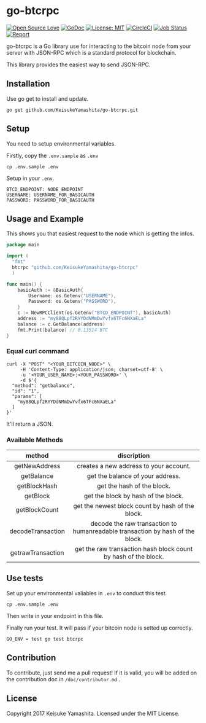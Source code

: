 # go-btcrpc

[![Open Source Love](https://badges.frapsoft.com/os/v1/open-source.svg?v=103)](https://github.com/ellerbrock/open-source-badges/)
[![GoDoc](https://img.shields.io/badge/godoc-reference-blue.svg)](https://godoc.org/github.com/KeisukeYamashita/go-btcrpc)
[![License: MIT](https://img.shields.io/badge/License-MIT-blue.svg)](https://opensource.org/licenses/MIT)
[![CircleCI](https://circleci.com/gh/KeisukeYamashita/go-btcrpc.svg?style=svg)](https://circleci.com/gh/KeisukeYamashita/go-btcrpc)
[![Job Status](https://inspecode.rocro.com/badges/github.com/KeisukeYamashita/go-btcrpc/status?token=SGqr7pQjbMTQuMDLOPk_rvq_hGeF_hoLj_B7tbRKSXg)](https://inspecode.rocro.com/jobs/github.com/KeisukeYamashita/go-btcrpc/latest?completed=true)
[![Report](https://inspecode.rocro.com/badges/github.com/KeisukeYamashita/go-btcrpc/report?token=SGqr7pQjbMTQuMDLOPk_rvq_hGeF_hoLj_B7tbRKSXg&branch=master)](https://inspecode.rocro.com/reports/github.com/KeisukeYamashita/go-btcrpc/branch/master/summary)


go-btcrpc is a Go library use for interacting to the bitcoin node from your server with JSON-RPC which is a standard protocol for blockchain.

This library provides the easiest way to send JSON-RPC.

## Installation
Use go get to install and update.

```
go get github.com/KeisukeYamashita/go-btcrpc.git
```

## Setup
You need to setup environmental variables.

Firstly, copy the `.env.sample` as `.env`

```
cp .env.sample .env
```

Setup in your `.env`.

```
BTCD_ENDPOINT: NODE_ENDPOINT
USERNAME: USERNAME_FOR_BASICAUTH
PASSWORD: PASSWORD_FOR_BASICAUTH
```

## Usage and Example
This shows you that easiest request to the node which is getting the infos.

```go
package main

import (
  "fmt"
  btcrpc "github.com/KeisukeYamashita/go-btcrpc"
  )

func main() {
	basicAuth := &BasicAuth{
		Username: os.Getenv("USERNAME"),
		Password: os.Getenv("PASSWORD"),
	}
	c := NewRPCClient(os.Getenv("BTCD_ENDPOINT"), basicAuth)
	address := "my88QLpf2RYYDdNMmDwYvfx6TFc6NXaELa"
	balance := c.GetBalance(address)
	fmt.Print(balance) // 0.13514 BTC
}
```

### Equal curl command

```
curl -X "POST" "<YOUR_BITCOIN_NODE>" \
     -H 'Content-Type: application/json; charset=utf-8' \
     -u '<YOUR_USER_NAME>:<YOUR_PASSWORD>' \
     -d $'{
  "method": "getbalance",
  "id": "1",
  "params": [
    "my88QLpf2RYYDdNMmDwYvfx6TFc6NXaELa"
  ]
}'
```

It'll return a JSON.

### Available Methods

| method| discription |
|:----:|:----:|
| getNewAddress | creates a new address to your account. |
| getBalance | get the balance of your address. |
| getBlockHash | get the hash of the block. |
| getBlock | get the block by hash of the block. |
| getBlockCount | get the newest block count by hash of the block. |
| decodeTransaction | decode the raw transaction to humanreadable transaction by hash of the block. |
| getrawTransaction | get the raw transaction hash block count by hash of the block. |


## Use tests
Set up your environmental valiables in `.env` to conduct this test.

```
cp .env.sample .env
```

Then write in your endpoint in this file.


Finally run your test. It will pass if your bitcoin node is setted up correctly.

```
GO_ENV = test go test btcrpc
```

## Contribution
To contribute, just send me a pull request!
If it is valid, you will be added on the contribution doc in `/doc/contributor.md` .

## License
Copyright 2017 Keisuke Yamashita.
Licensed under the MIT License.
